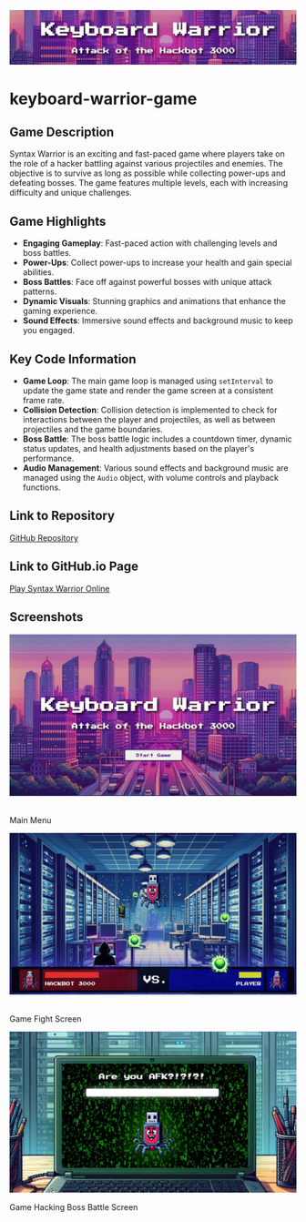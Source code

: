 ![Title](./README/Title.jpeg)

# keyboard-warrior-game

## Game Description

Syntax Warrior is an exciting and fast-paced game where players take on the role of a hacker battling against various projectiles and enemies. The objective is to survive as long as possible while collecting power-ups and defeating bosses. The game features multiple levels, each with increasing difficulty and unique challenges.

## Game Highlights

- **Engaging Gameplay**: Fast-paced action with challenging levels and boss battles.
- **Power-Ups**: Collect power-ups to increase your health and gain special abilities.
- **Boss Battles**: Face off against powerful bosses with unique attack patterns.
- **Dynamic Visuals**: Stunning graphics and animations that enhance the gaming experience.
- **Sound Effects**: Immersive sound effects and background music to keep you engaged.

## Key Code Information

- **Game Loop**: The main game loop is managed using `setInterval` to update the game state and render the game screen at a consistent frame rate.
- **Collision Detection**: Collision detection is implemented to check for interactions between the player and projectiles, as well as between projectiles and the game boundaries.
- **Boss Battle**: The boss battle logic includes a countdown timer, dynamic status updates, and health adjustments based on the player's performance.
- **Audio Management**: Various sound effects and background music are managed using the `Audio` object, with volume controls and playback functions.

## Link to Repository

[GitHub Repository](https://github.com/hesersu/syntax-warrior-game)

## Link to GitHub.io Page

[Play Syntax Warrior Online](https://hesersu.github.io/syntax-warrior-game)

## Screenshots

<img src="./README/Screenshot1.jpeg" alt="Screenshot 1" width="650"/>
&ensp;
<p>Main Menu</p>
<img src="./README/Screenshot2.jpeg" alt="Screenshot 2" width="650"/>
&ensp;
<p>Game Fight Screen</p>
<img src="./README/Screenshot3.jpeg" alt="Screenshot 3" width="650"/>
<p>Game Hacking Boss Battle Screen</p>
&ensp;
